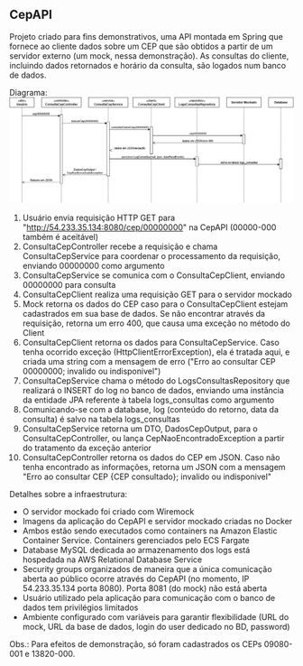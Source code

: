 ## CepAPI
Projeto criado para fins demonstrativos, uma API montada em Spring que fornece ao cliente dados sobre um CEP que são obtidos a partir de um servidor externo (um mock, nessa demonstração). As consultas do cliente, incluindo dados retornados e horário da consulta, são logados num banco de dados.

Diagrama:
![Diagrama UML](docs/CepAPI%20diagrama.png)

1. Usuário envia requisição HTTP GET para "http://54.233.35.134:8080/cep/00000000" na CepAPI (00000-000 também é aceitável)
2. ConsultaCepController recebe a requisição e chama ConsultaCepService para coordenar o processamento da requisição, enviando 00000000 como argumento
3. ConsultaCepService se comunica com o ConsultaCepClient, enviando 00000000 para consulta
4. ConsultaCepClient realiza uma requisição GET para o servidor mockado
5. Mock retorna os dados do CEP caso para o ConsultaCepClient estejam cadastrados em sua base de dados. Se não encontrar através da requisição, retorna um erro 400, que causa uma exceção no método do Client
6. ConsultaCepClient retorna os dados para ConsultaCepService. Caso tenha ocorrido exceção (HttpClientErrorException), ela é tratada aqui, e criada uma string com a mensagem de erro ("Erro ao consultar CEP 00000000; invalido ou indisponivel")
7. ConsultaCepService chama o método do LogsConsultasRepository que realizará o INSERT do log no banco de dados, enviando uma instância da entidade JPA referente à tabela logs_consultas como argumento
8. Comunicando-se com a database, log (conteúdo do retorno, data da consulta) é salvo na tabela logs_consultas
9. ConsultaCepService retorna um DTO, DadosCepOutput, para o ConsultaCepController, ou lança CepNaoEncontradoException a partir do tratamento da exceção anterior
10. ConsultaCepController retorna os dados do CEP em JSON. Caso não tenha encontrado as informações, retorna um JSON com a mensagem "Erro ao consultar CEP {CEP consultado}; invalido ou indisponivel"


Detalhes sobre a infraestrutura:
- O servidor mockado foi criado com Wiremock
- Imagens da aplicação do CepAPI e servidor mockado criadas no Docker
- Ambos estão sendo executados como containers na Amazon Elastic Container Service. Containers gerenciados pelo ECS Fargate
- Database MySQL dedicada ao armazenamento dos logs está hospedada na AWS Relational Database Service
- Security groups organizados de maneira que a única comunicação aberta ao público ocorre através do CepAPI (no momento, IP 54.233.35.134 porta 8080). Porta 8081 (do mock) não está aberta
- Usuário utilizado pela aplicação para comunicação com o banco de dados tem privilégios limitados
- Ambiente configurado com variáveis para garantir flexibilidade (URL do mock, URL da base de dados, login do user dedicado no BD, password)

Obs.: Para efeitos de demonstração, só foram cadastrados os CEPs 09080-001 e 13820-000.
